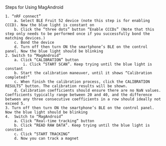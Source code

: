Steps for Using MagAndroid

    1. “nRF connect”
        a. Select BLE Fruit 52 device (note this step is for enabling CCCD). Now the blue light is constant on
        b. Click the “three dots” button “Enable CCCDs” (Note that this step only needs to be performed once if you successfully bond the matching devices.) 
        c. Bond the device
        d. Turn off then turn ON the smartphone’s BLE on the control panel. Now the blue light should be blinking
    2. Switch to “MagAndroid”
        a. Click “CALIBRATION” button
            i. Click “START SCAN”. Keep trying until the blue light is constant
        b. Start the calibration maneuver, until it shows “Calibration completed!”
        c. When finish the calibration process, click the CALIBRATION RESULTS” button. The calibration results will be shown. 
        d. Calibration coefficients should ensure there are no NaN values. Coefficients typically range between 20 and 40, and the difference between any three consecutive coefficients in a row should ideally not exceed 5.
    3. Turn off then turn ON the smartphone’s BLE on the control panel. Now the blue light should be blinking
    4.  Switch to “MagAndroid”
        a. Click “Real-time tracking” button
        b. Click “READ RAW DATA”. Keep trying until the blue light is constant
        c. Click “START TRACKING”
        d. Now you can track a magnet



